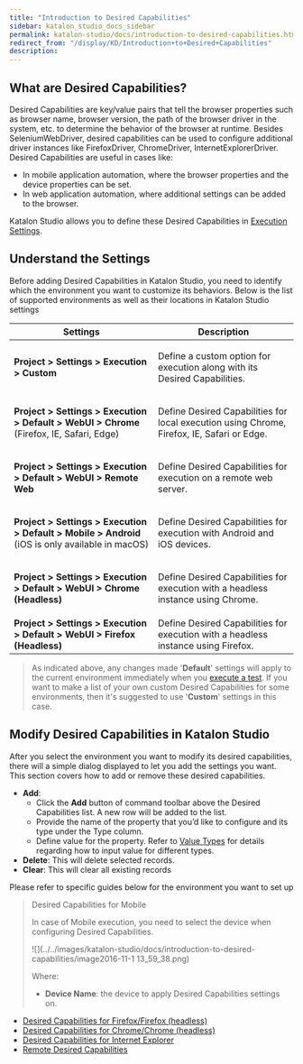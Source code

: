 ```yaml
---
title: "Introduction to Desired Capabilities" 
sidebar: katalon_studio_docs_sidebar
permalink: katalon-studio/docs/introduction-to-desired-capabilities.html 
redirect_from: "/display/KD/Introduction+to+Desired+Capabilities" 
description: 
---
```

What are Desired Capabilities?
------------------------------

Desired Capabilities are key/value pairs that tell the browser properties such as browser name, browser version, the path of the browser driver in the system, etc. to determine the behavior of the browser at runtime. Besides SeleniumWebDriver, desired capabilities can be used to configure additional driver instances like FirefoxDriver, ChromeDriver, InternetExplorerDriver. Desired Capabilities are useful in cases like:

*   In mobile application automation, where the browser properties and the device properties can be set.
*   In web application automation, where additional settings can be added to the browser.

Katalon Studio allows you to define these Desired Capabilities in [Execution Settings](https://docs.katalon.com/display/KD/Execution+Settings).

Understand the Settings
-----------------------

Before adding Desired Capabilities in Katalon Studio, you need to identify which the environment you want to customize its behaviors. Below is the list of supported environments as well as their locations in Katalon Studio settings

<table><thead><tr><th>Settings</th><th>Description</th></tr></thead><tbody><tr><td><p><strong>Project &gt; Settings &gt; Execution &gt; Custom</strong></p></td><td><p>Define a custom option for execution along with its Desired Capabilities.</p></td></tr><tr><td><p><strong>Project &gt; Settings &gt; Execution &gt; Default &gt; WebUI &gt; Chrome</strong> (Firefox, IE, Safari, Edge)</p></td><td><p>Define Desired Capabilities for local execution using Chrome, Firefox, IE, Safari or Edge.</p></td></tr><tr><td><p><strong><strong>Project &gt; Settings &gt; </strong>Execution &gt; Default &gt; WebUI &gt; Remote Web</strong></p></td><td><p>Define Desired Capabilities for execution on a remote web server.</p></td></tr><tr><td><p><strong><strong>Project &gt; Settings &gt; </strong>Execution &gt; Default &gt; Mobile &gt; Android</strong> (iOS is only available in macOS)</p></td><td><p>Define Desired Capabilities for execution with Android and iOS devices.</p></td></tr><tr><td><p><strong><strong>Project &gt; Settings &gt; </strong>Execution &gt; Default &gt; WebUI &gt; Chrome (Headless)</strong></p></td><td><p>Define Desired Capabilities for execution with a headless instance using Chrome.</p></td></tr><tr><td><strong><strong>Project &gt; Settings &gt; </strong>Execution &gt; Default &gt; WebUI &gt; Firefox (Headless) </strong></td><td>Define Desired Capabilities for execution with a headless instance using Firefox.</td></tr></tbody></table>

> As indicated above, any changes made '**Default**' settings will apply to the current environment immediately when you [execute a test](https://docs.katalon.com/display/KD/Execute+a+Test+Case+or+a+Test+Suite#ExecuteaTestCaseoraTestSuite-ExecuteanEntireTestCaseorTestSuite). If you want to make a list of your own custom Desired Capabilities for some environments, then it's suggested to use '**Custom**' settings in this case.

Modify Desired Capabilities in Katalon Studio
---------------------------------------------

After you select the environment you want to modify its desired capabilities, there will a simple dialog displayed to let you add the settings you want. This section covers how to add or remove these desired capabilities. 

*   **Add**:
    *   Click the **Add** button of command toolbar above the Desired Capabilities list. A new row will be added to the list.
    *   Provide the name of the property that you’d like to configure and its type under the Type column.
    *   Define value for the property. Refer to [Value Types](/display/KD/Value+Types) for details regarding how to input value for different types.
*   **Delete**: This will delete selected records.
*   **Clear**: This will clear all existing records

Please refer to specific guides below for the environment you want to set up

> Desired Capabilities for Mobile
> 
> In case of Mobile execution, you need to select the device when configuring Desired Capabilities.
> 
> ![](../../images/katalon-studio/docs/introduction-to-desired-capabilities/image2016-11-1 13_59_38.png)
> 
> Where:
> 
> *   **Device Name**: the device to apply Desired Capabilities settings on.

*   [Desired Capabilities for Firefox/Firefox (headless)](/pages/viewpage.action?pageId=13700172)
*   [Desired Capabilities for Chrome/Chrome (headless)](/pages/viewpage.action?pageId=13700170)
*   [Desired Capabilities for Internet Explorer](/display/KD/Desired+Capabilities+for+Internet+Explorer)
*   [Remote Desired Capabilities](/display/KD/Remote+Desired+Capabilities)